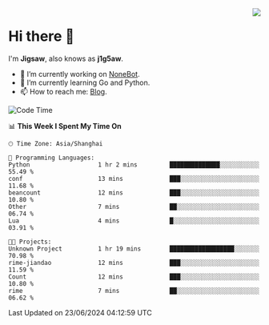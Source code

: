 <a href="#">
  <img align="right" src="https://github-readme-stats.vercel.app/api?username=j1g5awi&count_private=true&show_icons=true&title_color=80070B&text_color=B3B3B3&bg_color=212121&icon_color=80070B" />
</a>

# Hi there 👋

I'm **Jigsaw**, also knows as **j1g5aw**.

- 🔭 I’m currently working on [NoneBot](https://github.com/nonebot).
- 🌱 I’m currently learning Go and Python.
- 📫 How to reach me: [Blog](https://blog.maddestroyer.xyz/).

<!--START_SECTION:waka-->
![Code Time](http://img.shields.io/badge/Code%20Time-1%2C491%20hrs%2050%20mins-blue)

📊 **This Week I Spent My Time On** 

```text
🕑︎ Time Zone: Asia/Shanghai

💬 Programming Languages: 
Python                   1 hr 2 mins         ██████████████░░░░░░░░░░░   55.49 % 
conf                     13 mins             ███░░░░░░░░░░░░░░░░░░░░░░   11.68 % 
beancount                12 mins             ███░░░░░░░░░░░░░░░░░░░░░░   10.80 % 
Other                    7 mins              ██░░░░░░░░░░░░░░░░░░░░░░░   06.74 % 
Lua                      4 mins              █░░░░░░░░░░░░░░░░░░░░░░░░   03.91 % 

🐱‍💻 Projects: 
Unknown Project          1 hr 19 mins        ██████████████████░░░░░░░   70.98 % 
rime-jiandao             12 mins             ███░░░░░░░░░░░░░░░░░░░░░░   11.59 % 
Count                    12 mins             ███░░░░░░░░░░░░░░░░░░░░░░   10.80 % 
rime                     7 mins              ██░░░░░░░░░░░░░░░░░░░░░░░   06.62 % 
```


 Last Updated on 23/06/2024 04:12:59 UTC
<!--END_SECTION:waka-->
